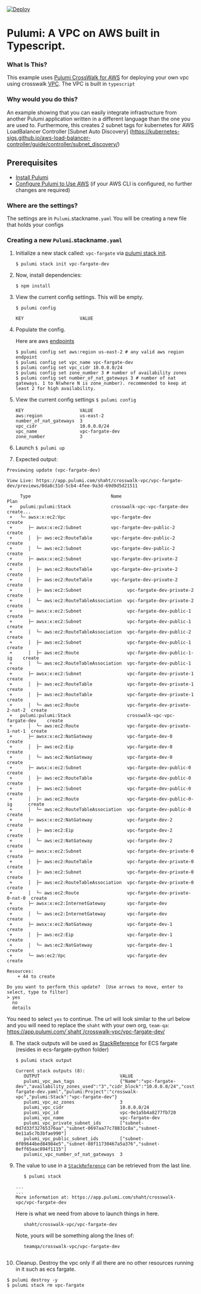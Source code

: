 [![Deploy](https://get.pulumi.com/new/button.svg)](https://app.pulumi.com/new)

# Pulumi:  A VPC on AWS built in Typescript.

### What Is This?

This example uses [Pulumi CrossWalk for AWS](https://www.pulumi.com/docs/guides/crosswalk/aws/#pulumi-crosswalk-for-aws) for deploying your own vpc using crosswalk [VPC](https://www.pulumi.com/docs/guides/crosswalk/aws/vpc/).  The VPC is built in `typescript`

### Why would you do this?  
An example showing that you can easily integrate infrastructure from another Pulumi application written in a different language than the one you are used to. Furthermore, this creates 2 subnet tags for kubernetes for AWS LoadBalancer Controller [Subnet Auto Discovery] (https://kubernetes-sigs.github.io/aws-load-balancer-controller/guide/controller/subnet_discovery/)

## Prerequisites

* [Install Pulumi](https://www.pulumi.com/docs/get-started/install/)
* [Configure Pulumi to Use AWS](https://www.pulumi.com/docs/intro/cloud-providers/aws/setup/) (if your AWS CLI is configured, no further changes are required)

### Where are the settings? 
 The settings are in `Pulumi`.stackname`.yaml`
 You will be creating a new file that holds your configs

### Creating a new `Pulumi`.stackname`.yaml`

 1. Initialize a new stack called: `vpc-fargate` via [pulumi stack init](https://www.pulumi.com/docs/reference/cli/pulumi_stack_init/). 
      ```
      $ pulumi stack init vpc-fargate-dev
      ```

2. Now, install dependencies:

   ```
   $ npm install
   ```
3. View the current config settings. This will be empty.
   ```
   $ pulumi config
   ```
   ```
   KEY                     VALUE
   ```
3. Populate the config.

   Here are aws [endpoints](https://docs.aws.amazon.com/general/latest/gr/rande.html)
   ```
   $ pulumi config set aws:region us-east-2 # any valid aws region endpoint
   $ pulumi config set vpc_name vpc-fargate-dev
   $ pulumi config set vpc_cidr 10.0.0.0/24
   $ pulumi config set zone_number 3 # number of availability zones
   $ pulumi config set number_of_nat_gateways 3 # number of nat gateways. 1 to N(where N is zone_number). recommended to keep at least 2 for high availability.
   ```
   
4. View the current config settings
   ```$ pulumi config```
   ```
   KEY                     VALUE
   aws:region              us-east-2
   number_of_nat_gateways  3
   vpc_cidr                10.0.0.0/24
   vpc_name                vpc-fargate-dev
   zone_number             3
   ```

5. Launch
 ```$ pulumi up```

6. Expected output:

```
Previewing update (vpc-fargate-dev)

View Live: https://app.pulumi.com/shaht/crosswalk-vpc/vpc-fargate-dev/previews/0da8c31d-5cb4-4fee-9a3d-69d9d5d21511

     Type                              Name                           Plan
 +   pulumi:pulumi:Stack               crosswalk-vpc-vpc-fargate-dev  create...
 +   └─ awsx:x:ec2:Vpc                 vpc-fargate-dev                create
 +      ├─ awsx:x:ec2:Subnet           vpc-fargate-dev-public-2       create
 +      │  ├─ aws:ec2:RouteTable       vpc-fargate-dev-public-2       create
 +      │  └─ aws:ec2:Subnet           vpc-fargate-dev-public-2       create
 +      ├─ awsx:x:ec2:Subnet           vpc-fargate-dev-private-2      create
 +      │  ├─ aws:ec2:RouteTable       vpc-fargate-dev-private-2      create
 +      │  ├─ aws:ec2:RouteTable       vpc-fargate-dev-private-2      create
 +      │  ├─ aws:ec2:Subnet                 vpc-fargate-dev-private-2      create
 +      │  └─ aws:ec2:RouteTableAssociation  vpc-fargate-dev-private-2      create
 +      ├─ awsx:x:ec2:Subnet                 vpc-fargate-dev-public-1       create
 +      ├─ awsx:x:ec2:Subnet                 vpc-fargate-dev-public-1       create
 +      │  └─ aws:ec2:RouteTableAssociation  vpc-fargate-dev-public-2       create
 +      │  ├─ aws:ec2:Subnet                 vpc-fargate-dev-public-1       create
 +      │  ├─ aws:ec2:Route                  vpc-fargate-dev-public-1-ig    create
 +      │  └─ aws:ec2:RouteTableAssociation  vpc-fargate-dev-public-1       create
 +      ├─ awsx:x:ec2:Subnet                 vpc-fargate-dev-private-1      create
 +      │  ├─ aws:ec2:RouteTable             vpc-fargate-dev-private-1        create
 +      │  ├─ aws:ec2:RouteTable             vpc-fargate-dev-private-1        create
 +      │  └─ aws:ec2:Route                  vpc-fargate-dev-private-2-nat-2  create
 +   pulumi:pulumi:Stack                     crosswalk-vpc-vpc-fargate-dev    create
 +      │  └─ aws:ec2:Route                  vpc-fargate-dev-private-1-nat-1  create
 +      ├─ awsx:x:ec2:NatGateway             vpc-fargate-dev-0                create
 +      │  ├─ aws:ec2:Eip                    vpc-fargate-dev-0                create
 +      │  └─ aws:ec2:NatGateway             vpc-fargate-dev-0                create
 +      ├─ awsx:x:ec2:Subnet                 vpc-fargate-dev-public-0         create
 +      │  ├─ aws:ec2:RouteTable             vpc-fargate-dev-public-0         create
 +      │  ├─ aws:ec2:Subnet                 vpc-fargate-dev-public-0         create
 +      │  ├─ aws:ec2:Route                  vpc-fargate-dev-public-0-ig      create
 +      │  └─ aws:ec2:RouteTableAssociation  vpc-fargate-dev-public-0         create
 +      ├─ awsx:x:ec2:NatGateway             vpc-fargate-dev-2                create
 +      │  ├─ aws:ec2:Eip                    vpc-fargate-dev-2                create
 +      │  └─ aws:ec2:NatGateway             vpc-fargate-dev-2                create
 +      ├─ awsx:x:ec2:Subnet                 vpc-fargate-dev-private-0        create
 +      │  ├─ aws:ec2:RouteTable             vpc-fargate-dev-private-0        create
 +      │  ├─ aws:ec2:Subnet                 vpc-fargate-dev-private-0        create
 +      │  ├─ aws:ec2:RouteTableAssociation  vpc-fargate-dev-private-0        create
 +      │  └─ aws:ec2:Route                  vpc-fargate-dev-private-0-nat-0  create
 +      ├─ awsx:x:ec2:InternetGateway        vpc-fargate-dev                  create
 +      │  └─ aws:ec2:InternetGateway        vpc-fargate-dev                  create
 +      ├─ awsx:x:ec2:NatGateway             vpc-fargate-dev-1                create
 +      │  ├─ aws:ec2:Eip                    vpc-fargate-dev-1                create
 +      │  └─ aws:ec2:NatGateway             vpc-fargate-dev-1                create
 +      └─ aws:ec2:Vpc                       vpc-fargate-dev                  create

Resources:
    + 44 to create

Do you want to perform this update?  [Use arrows to move, enter to select, type to filter]
> yes
  no
  details
```

You need to select `yes` to continue.  The url will look similar to the url below and you will need to replace the `shaht` with your own org, `team-qa`:   
   https://app.pulumi.com/`shaht`/crosswalk-vpc/vpc-fargate-dev/

8. The stack outputs will be used as [StackReference](https://www.pulumi.com/docs/intro/concepts/organizing-stacks-projects/#inter-stack-dependencies) for ECS fargate (resides in ecs-fargate-python folder)

   ```$ pulumi stack output```

   ```
   Current stack outputs (8):
      OUTPUT                              VALUE
      pulumi_vpc_aws_tags                 {"Name":"vpc-fargate-dev","availability_zones_used":"3","cidr_block":"10.0.0.0/24","cost_center":"1234","crosswalk":"yes","demo":"true","number_of_nat_gateways":"3","pulumi:Configs":"Pulumi.vpc-fargate-dev.yaml","pulumi:Project":"crosswalk-vpc","pulumi:Stack":"vpc-fargate-dev"}
      pulumi_vpc_az_zones                 3
      pulumi_vpc_cidr                     10.0.0.0/24
      pulumi_vpc_id                       vpc-0e1a5b4a8277fb720
      pulumi_vpc_name                     vpc-fargate-dev
      pulumi_vpc_private_subnet_ids       ["subnet-0d7d33f32765376aa","subnet-0697aa77c78831c8a","subnet-0e11a5c7b3bfae990"]
      pulumi_vpc_public_subnet_ids        ["subnet-0f09644bed84984e5","subnet-08f11730467a5a376","subnet-0eff65aac894f1115"]
      pulumic_vpc_number_of_nat_gateways  3
      ```

9. The value to use in a [`StackReference`](https://www.pulumi.com/docs/intro/concepts/organizing-stacks-projects/#inter-stack-dependencies) can be retrieved from the last line. 
   ```
      $ pulumi stack
   ```

   ```
   ...
   ...
   More information at: https://app.pulumi.com/shaht/crosswalk-vpc/vpc-fargate-dev
   ```
   Here is what we need from above to launch things in here.  
   ```
      shaht/crosswalk-vpc/vpc-fargate-dev
   ```
   Note, yours will be something along the lines of:
   ```
      teamqa/crosswalk-vpc/vpc-fargate-dev


10. Cleanup.  Destroy the vpc only if all there are no other resources running in it such as ecs fargate.
   ```
   $ pulumi destroy -y
   $ pulumi stack rm vpc-fargate
   ```